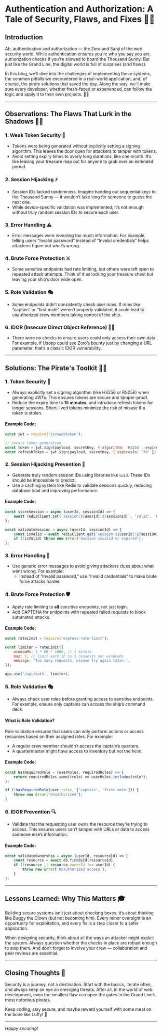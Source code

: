# Authentication and Authorization: A Tale of Security, Flaws, and Fixes 🏴‍☠️

## Introduction

Ah, authentication and authorization — the Zoro and Sanji of the web security world. While authentication ensures you're who you say you are, authorization checks if you're allowed to board the Thousand Sunny. But just like the Grand Line, the digital world is full of surprises (and flaws).

In this blog, we’ll dive into the challenges of implementing these systems, the common pitfalls we encountered in a real-world application, and, of course, the pirate solutions that saved the day. Along the way, we’ll make sure every developer, whether fresh-faced or experienced, can follow the logic and apply it to their own projects. 🏴‍☠️

---

## Observations: The Flaws That Lurk in the Shadows 🕵️‍♂️

### 1. **Weak Token Security** 🔐

-   Tokens were being generated without explicitly setting a signing algorithm. This leaves the door open for attackers to tamper with tokens.
-   Avoid setting expiry times to overly long durations, like one month. It’s like leaving your treasure map out for anyone to grab over an extended period.

### 2. **Session Hijacking** ⚡

-   Session IDs lacked randomness. Imagine handing out sequential keys to the Thousand Sunny — it wouldn’t take long for someone to guess the next one.
-   While device-specific validation was implemented, it’s not enough without truly random session IDs to secure each user.

### 3. **Error Handling** ⚠️

-   Error messages were revealing too much information. For example, telling users “Invalid password” instead of “Invalid credentials” helps attackers figure out what’s wrong.

### 4. **Brute Force Protection** ⚔️

-   Some sensitive endpoints had rate limiting, but others were left open to repeated attack attempts. Think of it as locking your treasure chest but leaving your ship’s door wide open.

### 5. **Role Validation** 🎭

-   Some endpoints didn’t consistently check user roles. If roles like “captain” or “first mate” weren’t properly validated, it could lead to unauthorized crew members taking control of the ship.

### 6. **IDOR (Insecure Direct Object Reference)** 🕵️‍♂️

-   There were no checks to ensure users could only access their own data. For example, if Usopp could see Zoro’s bounty just by changing a URL parameter, that’s a classic IDOR vulnerability.

---

## Solutions: The Pirate's Toolkit 🦸‍♂️

### 1. **Token Security** 🔑

-   Always explicitly set a signing algorithm (like HS256 or RS256) when generating JWTs. This ensures tokens are secure and tamper-proof.
-   Reduce the expiry time to **15 minutes**, and introduce refresh tokens for longer sessions. Short-lived tokens minimize the risk of misuse if a token is stolen.

#### Example Code:

```javascript
const jwt = require('jsonwebtoken');

// Secure token generation
const token = jwt.sign(payload, secretKey, { algorithm: 'HS256', expiresIn: '15m' });
const refreshToken = jwt.sign(payload, secretKey, { expiresIn: '7d' });
```

### 2. **Session Hijacking Prevention** 🔐

-   Generate truly random session IDs using libraries like `uuid`. These IDs should be impossible to predict.
-   Use a caching system like Redis to validate sessions quickly, reducing database load and improving performance.

#### Example Code:

```javascript
const storeSession = async (userId, sessionId) => {
    await redisClient.set(`session:${userId}:${sessionId}`, 'valid', 'EX', 1800); // 30 min TTL
};

const validateSession = async (userId, sessionId) => {
    const isValid = await redisClient.get(`session:${userId}:${sessionId}`);
    if (!isValid) throw new Error('Session invalid or expired');
};
```

### 3. **Error Handling** 🛑

-   Use generic error messages to avoid giving attackers clues about what went wrong. For example:
    -   Instead of “Invalid password,” use “Invalid credentials” to make brute force attacks harder.

### 4. **Brute Force Protection** 🛡️

-   Apply rate limiting to **all** sensitive endpoints, not just login.
-   Add CAPTCHA for endpoints with repeated failed requests to block automated attacks.

#### Example Code:

```javascript
const rateLimit = require('express-rate-limit');

const limiter = rateLimit({
    windowMs: 1 * 60 * 1000, // 1 minute
    max: 5, // limit each IP to 5 requests per windowMs
    message: 'Too many requests, please try again later.',
});

app.use('/api/auth', limiter);
```

### 5. **Role Validation** 🎭

-   Always check user roles before granting access to sensitive endpoints. For example, ensure only captains can access the ship’s command deck.

#### What is Role Validation?

Role validation ensures that users can only perform actions or access resources based on their assigned roles. For example:

-   A regular crew member shouldn’t access the captain’s quarters.
-   A quartermaster might have access to inventory but not the helm.

#### Example Code:

```javascript
const hasRequiredRole = (userRoles, requiredRoles) => {
    return requiredRoles.some((role) => userRoles.includes(role));
};

if (!hasRequiredRole(user.roles, ['captain', 'first mate'])) {
    throw new Error('Unauthorized');
}
```

### 6. **IDOR Prevention** 🔍

-   Validate that the requesting user owns the resource they’re trying to access. This ensures users can’t tamper with URLs or data to access someone else’s information.

#### Example Code:

```javascript
const validateOwnership = async (userId, resourceId) => {
    const resource = await db.findById(resourceId);
    if (!resource || resource.ownerId !== userId) {
        throw new Error('Unauthorized access');
    }
};
```

---

## Lessons Learned: Why This Matters 🎓

Building secure systems isn’t just about checking boxes; it’s about thinking like Buggy the Clown (but not becoming him). Every minor oversight is an opportunity for exploitation, and every fix is a step closer to a safer application.

When designing security, think about all the ways an attacker might exploit the system. Always question whether the checks in place are robust enough to stop them. And don’t forget to involve your crew — collaboration and peer reviews are essential.

---

## Closing Thoughts 🏁

Security is a journey, not a destination. Start with the basics, iterate often, and always keep an eye on emerging threats. After all, in the world of web development, even the smallest flaw can open the gates to the Grand Line’s most notorious pirates.

Keep coding, stay secure, and maybe reward yourself with some meat on the bone like Luffy! 🍖

---

_Happy securing!_
